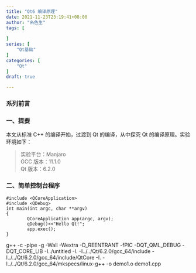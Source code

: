 ```yaml
---
title: "Qt6 编译原理"
date: 2021-11-23T23:19:41+08:00
author: "糸色生"
tags: [
    
]
series: [
    "Qt基础"
]
categories: [
    "Qt"
]
draft: true

---
```


### 系列前言


### 一、提要

本文从标准 C++ 的编译开始，过渡到 Qt 的编译，从中探究 Qt 的编译原理。实验环境如下：

> 实验平台：Manjaro  
> GCC 版本：11.1.0  
> Qt 版本：6.2.0

### 二、简单控制台程序

```
#include <QCoreApplication>
#include <QDebug>
int main(int argc, char **argv)
{
        QCoreApplication app(argc, argv);
        qDebug()<<"Hello Qt!";
        app.exec();
}
```

g++ -c -pipe -g -Wall -Wextra -D_REENTRANT -fPIC -DQT_QML_DEBUG -DQT_CORE_LIB -I../untitled -I. -I../../Qt/6.2.0/gcc_64/include -I../../Qt/6.2.0/gcc_64/include/QtCore -I. -I../../Qt/6.2.0/gcc_64/mkspecs/linux-g++ -o demo1.o demo1.cpp